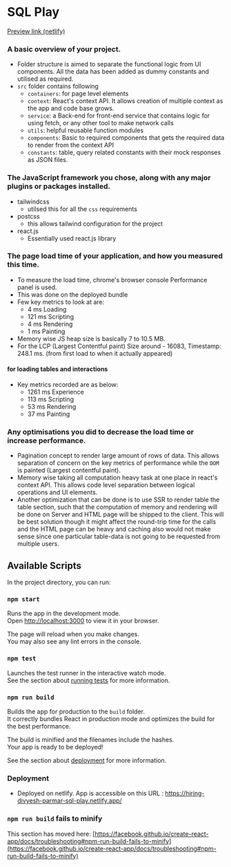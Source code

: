 # SQL Play

[Preview link (netlify)](https://hiring-divyesh-parmar-sql-play.netlify.app/)

### A basic overview of your project.

- Folder structure is aimed to separate the functional logic from UI components. All the data has been added as dummy constants and utilised as required.
- `src` folder contains following
  - `containers`: for page level elements
  - `context`: React's context API. It allows creation of multiple context as the app and code base grows.
  - `service`: a Back-end for front-end service that contains logic for using fetch, or any other tool to make network calls
  - `utils`: helpful reusable function modules
  - `components`: Basic to required components that gets the required data to render from the context API
  - `constants`: table, query related constants with their mock responses as JSON files.

### The JavaScript framework you chose, along with any major plugins or packages installed.

- tailwindcss
  - utilsed this for all the `css` requirements
- postcss
  - this allows tailwind configuration for the project
- react.js
  - Essentially used react.js library

### The page load time of your application, and how you measured this time.

- To measure the load time, chrome's browser console Performance panel is used.
- This was done on the deployed bundle
- Few key metrics to look at are:
  - 4 ms Loading
  - 121 ms Scripting
  - 4 ms Rendering
  - 1 ms Painting
- Memory wise JS heap size is basically 7 to 10.5 MB.
- For the LCP (Largest Contentful paint) Size around - 16083, Timestamp: 248.1 ms. (from first load to when it actually appeared)

#### for loading tables and interactions

- Key metrics recorded are as below:
  - 1261 ms Experience
  - 113 ms Scripting
  - 53 ms Rendering
  - 37 ms Painting

### Any optimisations you did to decrease the load time or increase performance.

- Pagination concept to render large amount of rows of data. This allows separation of concern on the key metrics of performance while the `DOM` is painted (Largest contentful paint).
- Memory wise taking all computation heavy task at one place in react's context API. This allows code level separation between logical operations and UI elements.
- Another optimization that can be done is to use SSR to render table the table section, such that the computation of memory and rendering will be done on Server and HTML page will be shipped to the client. This will be best solution though it might affect the round-trip time for the calls and the HTML page can be heavy and caching also would not make sense since one particular table-data is not going to be requested from multiple users.

## Available Scripts

In the project directory, you can run:

### `npm start`

Runs the app in the development mode.\
Open [http://localhost:3000](http://localhost:3000) to view it in your browser.

The page will reload when you make changes.\
You may also see any lint errors in the console.

### `npm test`

Launches the test runner in the interactive watch mode.\
See the section about [running tests](https://facebook.github.io/create-react-app/docs/running-tests) for more information.

### `npm run build`

Builds the app for production to the `build` folder.\
It correctly bundles React in production mode and optimizes the build for the best performance.

The build is minified and the filenames include the hashes.\
Your app is ready to be deployed!

See the section about [deployment](https://facebook.github.io/create-react-app/docs/deployment) for more information.

### Deployment

- Deployed on netlify. App is accessible on this URL : https://hiring-divyesh-parmar-sql-play.netlify.app/

### `npm run build` fails to minify

This section has moved here: [https://facebook.github.io/create-react-app/docs/troubleshooting#npm-run-build-fails-to-minify](https://facebook.github.io/create-react-app/docs/troubleshooting#npm-run-build-fails-to-minify)
